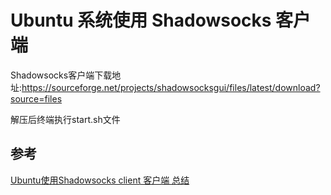 # Ubuntu 系统使用 Shadowsocks 客户端

Shadowsocks客户端下载地址:https://sourceforge.net/projects/shadowsocksgui/files/latest/download?source=files

解压后终端执行start.sh文件

## 参考

[Ubuntu使用Shadowsocks client 客户端 总结](http://blog.csdn.net/u010027419/article/details/41944423)